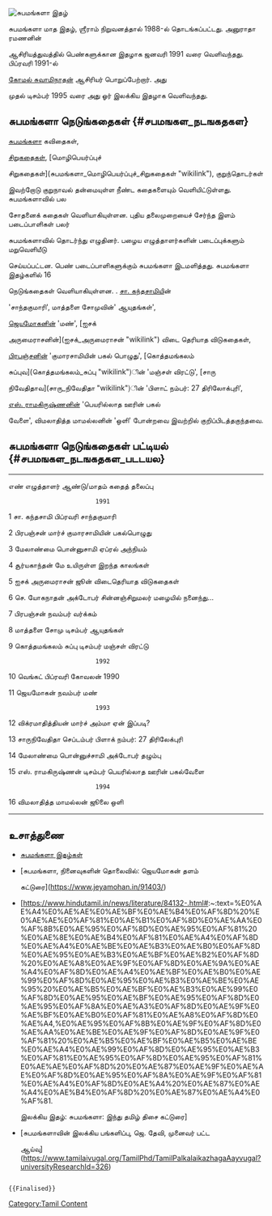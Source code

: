 ![சுபமங்களா இதழ்](Subamangala_first_issue_by_Komal.jpg "சுபமங்களா இதழ்")
சுபமங்களா மாத இதழ், ஶ்ரீராம் நிறுவனத்தால் 1988-ல் தொடங்கப்பட்டது. அனுராதா ரமணனின்
ஆசிரியத்துவத்தில் பெண்களுக்கான இதழாக ஜனவரி 1991 வரை வெளிவந்தது. பிப்ரவரி 1991-ல்
[கோமல் சுவாமிநாதன்](கோமல்_சுவாமிநாதன் "wikilink") ஆசிரியர் பொறுப்பேற்றார். அது
முதல் டிசம்பர் 1995 வரை அது ஓர் இலக்கிய இதழாக வெளிவந்தது.

## சுபமங்களா நெடுங்கதைகள் {#சபமஙகள_நடஙகதகள}

[சுபமங்களா](சுபமங்களா "wikilink") கவிதைகள்,
[சிறுகதைகள்](சுபமங்களா_சிறுகதைகள் "wikilink"), [மொழிபெயர்ப்புச்
சிறுகதைகள்](சுபமங்களா_மொழிபெயர்ப்புச்_சிறுகதைகள் "wikilink"), குறுந்தொடர்கள்
இவற்றோடு குறுநாவல் தன்மையுள்ள நீண்ட கதைகளையும் வெளியிட்டுள்ளது. சுபமங்களாவில் பல
சோதனைக் கதைகள் வெளியாகியுள்ளன. புதிய தலைமுறையைச் சேர்ந்த இளம் படைப்பாளிகள் பலர்
சுபமங்களாவில் தொடர்ந்து எழுதினர். பழைய எழுத்தாளர்களின் படைப்புக்களும் மறுவெளியீடு
செய்யப்பட்டன. பெண் படைப்பாளிகளுக்கும் சுபமங்களா இடமளித்தது. சுபமங்களா இதழ்களில் 16
நெடுங்கதைகள் வெளியாகியுள்ளன. . [சா. கந்தசாமிய](சா.கந்தசாமி "wikilink")ின்
\'சாந்தகுமாரி\', மாத்தளை சோமுவின்\' ஆயுதங்கள்\',
[ஜெயமோகனின்](ஜெயமோகன் "wikilink") \'மண்\', [ஐசக்
அருமைராசனின்](ஐசக்_அருமைராசன் "wikilink") விடை தெரியாத விடுகதைகள்,
[பிரபஞ்சனின்](பிரபஞ்சன் "wikilink") 'குமாரசாமியின் பகல் பொழுது', [கொத்தமங்கலம்
சுப்புவ](கொத்தமங்கலம்_சுப்பு "wikilink")ின் \'மஞ்சள் விரட்டு\', [சாரு
நிவேதிதாவ](சாரு_நிவேதிதா "wikilink")ின் \'பிளாட் நம்பர்: 27 திரிலோக்புரி\',
[எஸ். ராமகிருஷ்ணனின்](எஸ்._ராமகிருஷ்ணன் "wikilink") \'பெயரில்லாத ஊரின் பகல்
வேளை\', விமலாதித்த மாமல்லனின் \'ஒளி\' போன்றவை இவற்றில் குறிப்பிடத்தகுந்தவை.

## சுபமங்களா நெடுங்கதைகள் பட்டியல் {#சபமஙகள_நடஙகதகள_படடயல}

  ---- -------------------- ----------- --------------------------------
  எண்   எழுத்தாளர்             ஆண்டு/மாதம்   கதைத் தலைப்பு
                            1991        
  1    சா. கந்தசாமி          பிப்ரவரி     சாந்தகுமாரி
  2    பிரபஞ்சன்              மார்ச்        குமாரசாமியின் பகல்பொழுது
  3    மேலாண்மை பொன்னுசாமி    ஏப்ரல்        அந்நியம்
  4    சூர்யகாந்தன்            மே          உயிருள்ள இறந்த காலங்கள்
  5    ஐசக் அருமைராசன்        ஜூன்         விடைதெரியாத விடுகதைகள்
  6    செ. யோகநாதன்          அக்டோபர்      சின்னஞ்சிறுமலர் மழையில் நனைந்து\...
  7    பிரபஞ்சன்              நவம்பர்       வர்க்கம்
  8    மாத்தளை சோமு          டிசம்பர்      ஆயுதங்கள்
  9    கொத்தமங்கலம் சுப்பு      டிசம்பர்      மஞ்சள் விரட்டு
                            1992        
  10   வெங்கட்                பிப்ரவரி     கோவலன் 1990
  11   ஜெயமோகன்              நவம்பர்       மண்
                            1993        
  12   விக்ரமாதித்தியன்        மார்ச்        அம்மா ஏன் இப்படி?
  13   சாருநிவேதிதா         செப்டம்பர்     பிளாக் நம்பர்: 27 திரிலேக்புரி
  14   மேலாண்மை பொன்னுச்சாமி   அக்டோபர்      தழும்பு
  15   எஸ். ராமகிருஷ்ணன்       டிசம்பர்      பெயரில்லாத ஊரின் பகல்வேளை
                            1994        
  16   விமலாதித்த மாமல்லன்     ஜூலை        ஒளி
  ---- -------------------- ----------- --------------------------------

## உசாத்துணை

-   [சுபமங்களா இதழ்கள்](https://www.subamangala.in/)
-   [சுபமங்களா, நினைவுகளின் தொலைவில்: ஜெயமோகன் தளம்
    கட்டுரை](https://www.jeyamohan.in/91403/)
-   \[<https://www.hindutamil.in/news/literature/84132-.html#>:\~:text=%E0%AE%A4%E0%AE%AE%E0%AE%BF%E0%AE%B4%E0%AF%8D%20%E0%AE%AE%E0%AF%81%E0%AE%B1%E0%AF%8D%E0%AE%AA%E0%AF%8B%E0%AE%95%E0%AF%8D%E0%AE%95%E0%AF%81%20%E0%AE%8E%E0%AE%B4%E0%AF%81%E0%AE%A4%E0%AF%8D%E0%AE%A4%E0%AE%BE%E0%AE%B3%E0%AE%B0%E0%AF%8D%E0%AE%95%E0%AE%B3%E0%AE%BF%E0%AE%B2%E0%AF%8D%20%E0%AE%A8%E0%AE%9F%E0%AF%8D%E0%AE%9A%E0%AE%A4%E0%AF%8D%E0%AE%A4%E0%AE%BF%E0%AE%B0%E0%AE%99%E0%AF%8D%E0%AE%95%E0%AE%B3%E0%AE%BE%E0%AE%95%20%E0%AE%B5%E0%AE%BF%E0%AE%B3%E0%AE%99%E0%AF%8D%E0%AE%95%E0%AE%BF%E0%AE%95%E0%AF%8D%E0%AE%95%E0%AF%8A%E0%AE%A3%E0%AF%8D%E0%AE%9F%E0%AE%BF%E0%AE%B0%E0%AF%81%E0%AE%A8%E0%AF%8D%E0%AE%A4,%E0%AE%95%E0%AF%8B%E0%AE%9F%E0%AF%8D%E0%AE%AA%E0%AE%BE%E0%AE%9F%E0%AF%8D%E0%AE%9F%E0%AF%81%20%E0%AE%B5%E0%AE%BF%E0%AE%B5%E0%AE%BE%E0%AE%A4%E0%AE%99%E0%AF%8D%E0%AE%95%E0%AE%B3%E0%AF%81%E0%AE%95%E0%AF%8D%E0%AE%95%E0%AF%81%E0%AE%AE%E0%AF%8D%20%E0%AE%87%E0%AE%9F%E0%AE%AE%E0%AF%8D%E0%AE%95%E0%AF%8A%E0%AE%9F%E0%AF%81%E0%AE%A4%E0%AF%8D%E0%AE%A4%20%E0%AE%87%E0%AE%A4%E0%AE%B4%E0%AF%8D%20%E0%AE%87%E0%AE%A4%E0%AF%81.
    இலக்கிய இதழ்: சுபமங்களா: இந்து தமிழ் திசை கட்டுரை\]
-   [சுபமங்களாவின் இலக்கிய பங்களிப்பு, ஜெ. தேவி, முனைவர் பட்ட
    ஆய்வு](https://www.tamilaivugal.org/TamilPhd/TamilPalkalaikazhagaAayvugal?universityResearchId=326)

```{=mediawiki}
{{Finalised}}
```
[Category:Tamil Content](Category:Tamil_Content "wikilink")
